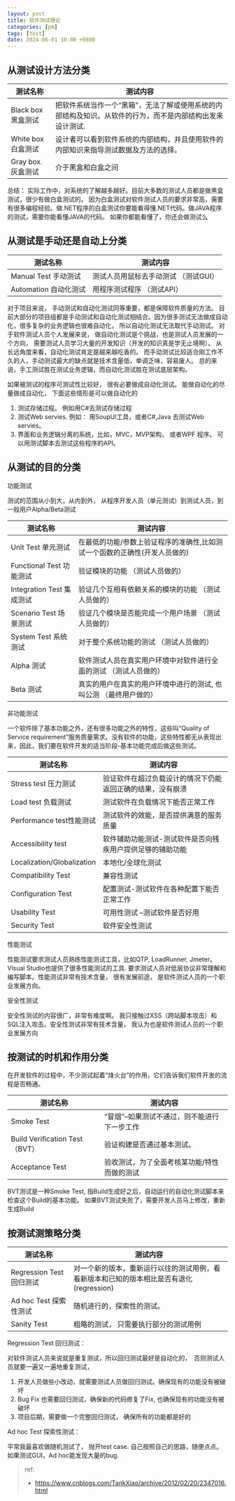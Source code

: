 ```yaml
---
layout: post
title: 软件测试理论
categories: [pm]
tags: [test]
date: 2024-06-01 10:00 +0800
---
```


## 从测试设计方法分类

| 测试名称           | 测试内容                                                     |
| ------------------ | ------------------------------------------------------------ |
| Black box黑盒测试  | 把软件系统当作一个“黑箱”，无法了解或使用系统的内部结构及知识。从软件的行为，而不是内部结构出发来设计测试. |
| White box白盒测试  | 设计者可以看到软件系统的内部结构，并且使用软件的内部知识来指导测试数据及方法的选择。 |
| Gray box. 灰盒测试 | 介于黑盒和白盒之间                                           |

总结： 实际工作中，对系统的了解越多越好。目前大多数的测试人员都是做黑盒测试，很少有做白盒测试的。 因为白盒测试对软件测试人员的要求非常高，需要有很多编程经验。做.NET程序的白盒测试你要能看得懂.NET代码。做JAVA程序的测试，需要你能看懂JAVA的代码。 如果你都能看懂了，你还会做测试么

## 从测试是手动还是自动上分类  

| 测试名称              | 测试内容                             |
| --------------------- | ------------------------------------ |
| Manual Test 手动测试  | 测试人员用鼠标去手动测试 （测试GUI） |
| Automation 自动化测试 | 用程序测试程序 （测试API）           |

对于项目来说， 手动测试和自动化测试同等重要，都是保障软件质量的方法。 目前大部分的项目组都是手动测试和自动化测试相结合。因为很多测试无法做成自动化，很多复杂的业务逻辑也很难自动化， 所以自动化测试无法取代手动测试。
对于软件测试人员个人发展来说， 做自动化测试是个挑战，也是测试人员发展的一个方向， 需要测试人员学习大量的开发知识（开发的知识真是学无止境啊）。 从长远角度来看，自动化测试肯定是越来越吃香的。
而手动测试比较适合刚工作不久的人，手动测试最大的缺点就是技术含量低，单调乏味，容易废人。
总的来说，手工测试胜在测试业务逻辑，而自动化测试胜在测试底层架构。


如果被测试的程序可测试性比较好， 很有必要做成自动化测试。 能做自动化的尽量做成自动化， 下面这些情形是可以做自动化的

1.  测试存储过程。 例如用C#去测试存储过程
2.  测试Web servies. 例如： 用SoupUI工具，或者C#,Java 去测试Web servies。
3.  界面和业务逻辑分离的系统，比如，MVC，MVP架构， 或者WPF 程序。 可以用测试脚本去测试这些程序的API。

## 从测试的目的分类

功能测试

测试的范围从小到大，从内到外， 从程序开发人员（单元测试）到测试人员，到一般用户Alpha/Beta测试

| 测试名称                  | 测试内容                                                     |
| ------------------------- | ------------------------------------------------------------ |
| Unit Test 单元测试        | 在最低的功能/参数上验证程序的准确性,比如测试一个函数的正确性(开发人员做的) |
| Functional Test 功能测试  | 验证模块的功能 （测试人员做的）                              |
| Integration Test 集成测试 | 验证几个互相有依赖关系的模块的功能 （测试人员做的）          |
| Scenario Test 场景测试    | 验证几个模块是否能完成一个用户场景 （测试人员做的）          |
| System Test 系统测试      | 对于整个系统功能的测试 （测试人员做的）                      |
| Alpha 测试                | 软件测试人员在真实用户环境中对软件进行全面的测试 （测试人员做的） |
| Beta 测试                 | 真实的用户在真实的用户环境中进行的测试, 也叫公测  （最终用户做的） |



非功能测试

一个软件除了基本功能之外，还有很多功能之外的特性，这些叫“Quality of Service requirement”服务质量需求。没有软件的功能，这些特性都无从表现出来，因此，我们要在软件开发的适当阶段-基本功能完成后做这些测试。

| 测试名称                   | 测试内容                                                   |
| -------------------------- | ---------------------------------------------------------- |
| Stress test 压力测试       | 验证软件在超过负载设计的情况下仍能返回正确的结果，没有崩溃 |
| Load test 负载测试         | 测试软件在负载情况下能否正常工作                           |
| Performance test性能测试   | 测试软件的效能，是否提供满意的服务质量                     |
| Accessibility test         | 软件辅助功能测试-测试软件是否向残疾用户提供足够的辅助功能  |
| Localization/Globalization | 本地化/全球化测试                                          |
| Compatibility Test         | 兼容性测试                                                 |
| Configuration Test         | 配置测试-测试软件在各种配置下能否正常工作                  |
| Usability Test             | 可用性测试 –测试软件是否好用                               |
| Security Test              | 软件安全性测试                                             |

性能测试

性能测试要求测试人员熟练性能测试工具，比如QTP, LoadRunner, Jmeter。 Visual Studio也提供了很多性能测试的工具. 要求测试人员对低层协议非常理解和编写脚本。性能测试非常有技术含量， 很有发展前途， 是软件测试人员的一个职业发展方向。

安全性测试

安全性测试的内容很广，非常有难度啊。 我只接触过XSS（跨站脚本攻击）和SQL注入攻击。安全性测试非常有技术含量， 我认为也是软件测试人员的一个职业发展方向


## 按测试的时机和作用分类

在开发软件的过程中，不少测试起着“烽火台”的作用，它们告诉我们软件开发的流程是否畅通。

| 测试名称                       | 测试内容                                    |
| ------------------------------ | ------------------------------------------- |
| Smoke Test                     | “冒烟”–如果测试不通过，则不能进行下一步工作 |
| Build Verification Test（BVT） | 验证构建是否通过基本测试。                  |
| Acceptance Test                | 验收测试，为了全面考核某功能/特性而做的测试 |

BVT测试是一种Smoke Test, 指Build生成好之后，自动运行的自动化测试脚本来检查这个Build的基本功能。 如果BVT测试失败了，需要开发人员马上修改，重新生成Build

## 按测试测策略分类

| 测试名称                 | 测试内容                                                     |
| ------------------------ | ------------------------------------------------------------ |
| Regression Test 回归测试 | 对一个新的版本，重新运行以往的测试用例，看看新版本和已知的版本相比是否有退化 (regression) |
| Ad hoc Test 探索性测试   | 随机进行的，探索性的测试。                                   |
| Sanity Test              | 粗略的测试， 只需要执行部分的测试用例                        |

Regression Test 回归测试：　　

对软件测试人员来说就是重复测试，所以回归测试最好是自动化的，　否则测试人员就要一遍又一遍地重复测试，　

1. 开发人员做些小改动，就需要测试人员做回归测试。确保现有的功能没有被破坏
2. Bug Fix 也需要回归测试，确保新的代码修复了Fix, 也确保现有的功能没有被破坏
3. 项目后期，需要做一个完整回归测试， 确保所有的功能都是好的

Ad hoc Test 探索性测试： 

平常我最喜欢做随机测试了， 抛开test case. 自己按照自己的思路，随便点点。 如果测试GUI，Ad hoc能发现大量的bug. 


> ref: 
> * https://www.cnblogs.com/TankXiao/archive/2012/02/20/2347016.html